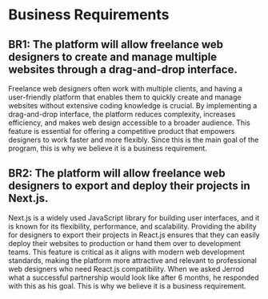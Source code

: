 # Business Requirements

## BR1: The platform will allow freelance web designers to create and manage multiple websites through a drag-and-drop interface.

Freelance web designers often work with multiple clients, and having a user-friendly platform that enables them to quickly create 
and manage websites without extensive coding knowledge is crucial. By implementing a drag-and-drop interface, the platform reduces 
complexity, increases efficiency, and makes web design accessible to a broader audience. This feature is essential for offering a 
competitive product that empowers designers to work faster and more flexibly. Since this is the main goal of the program, this is why 
we believe it is a business requirement.


## BR2: The platform will allow freelance web designers to export and deploy their projects in Next.js.

Next.js is a widely used JavaScript library for building user interfaces, and it is known for its flexibility, performance, and scalability. 
Providing the ability for designers to export their projects in React.js ensures that they can easily deploy their websites to production or 
hand them over to development teams. This feature is critical as it aligns with modern web development standards, making the platform more 
attractive and relevant to professional web designers who need React.js compatibility. When we asked Jerrod what a successful partnership would 
look like after 6 months, he responded with this as his goal. This is why we believe it is a business requirement. 
